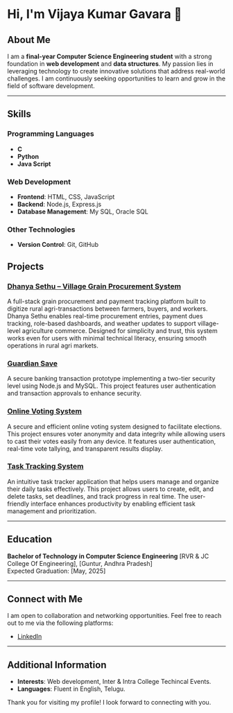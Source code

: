 # Hi, I'm Vijaya Kumar Gavara 👋

## About Me
I am a **final-year Computer Science Engineering student** with a strong foundation in **web development** and **data structures**. My passion lies in leveraging technology to create innovative solutions that address real-world challenges. I am continuously seeking opportunities to learn and grow in the field of software development.

---

## Skills
### Programming Languages
- **C**
- **Python**
- **Java Script**

### Web Development
- **Frontend**: HTML, CSS, JavaScript
- **Backend**: Node.js, Express.js
- **Database Management**: My SQL, Oracle SQL

### Other Technologies
- **Version Control**: Git, GitHub

## Projects
### [Dhanya Sethu – Village Grain Procurement System]([https://github.com/VijayaKumarGavara/Dhanya-Sethu](https://github.com/VijayaKumarGavara/Dhanya---Sethu-Production))
A full-stack grain procurement and payment tracking platform built to digitize rural agri-transactions between farmers, buyers, and workers. Dhanya Sethu enables real-time procurement entries, payment dues tracking, role-based dashboards, and weather updates to support village-level agriculture commerce. Designed for simplicity and trust, this system works even for users with minimal technical literacy, ensuring smooth operations in rural agri markets.

### [Guardian Save](https://github.com/VijayaKumarGavara/Guardian-Save)
A secure banking transaction prototype implementing a two-tier security level using Node.js and MySQL. This project features user authentication and transaction approvals to enhance security.

### [Online Voting System](https://github.com/VijayaKumarGavara/Online-Voting-System)
A secure and efficient online voting system designed to facilitate elections. This project ensures voter anonymity and data integrity while allowing users to cast their votes easily from any device. It features user authentication, real-time vote tallying, and transparent results display.

### [Task Tracking System](https://github.com/VijayaKumarGavara/Task-Tracker)
An intuitive task tracker application that helps users manage and organize their daily tasks effectively. This project allows users to create, edit, and delete tasks, set deadlines, and track progress in real time. The user-friendly interface enhances productivity by enabling efficient task management and prioritization.

---

## Education
**Bachelor of Technology in Computer Science Engineering** 
[RVR & JC College Of Engineering], [Guntur, Andhra Pradesh]  
Expected Graduation: [May, 2025]

---

## Connect with Me
I am open to collaboration and networking opportunities. Feel free to reach out to me via the following platforms:
- [LinkedIn](https://www.linkedin.com/in/gavara-vijaya-kumar/)

---

## Additional Information
- **Interests**: Web development, Inter & Intra College Techincal Events.
- **Languages**: Fluent in English, Telugu.

Thank you for visiting my profile! I look forward to connecting with you.
